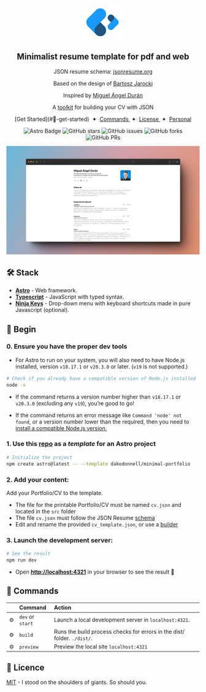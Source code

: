 

<div align="center">
<img src="logo.png" height="90px" width="auto" /> 
<h2>
    Minimalist resume template for pdf and web
</h2>
<p>
JSON resume schema: <a href="https://jsonresume.org/schema/">jsonresume.org</a>
</p>


<p>
Based on the design of <a href="https://github.com/BartoszJarocki/cv">Bartosz Jarocki</a>
</p>

<p>
Inspired by <a href="https://github.com/midudev/minimalist-portfolio-json">Miguel Ángel Durán</a>
</p>
<p>
A <a href="https://github.com/reorx/jsoncv">toolkit</a> for building your CV with JSON
</p>

</div>

<div align="center">
    [Get Started](#🚀-get-started)
    <span>&nbsp;✦&nbsp;</span>
    <a href="#🧞-commands">
        Commands
    </a>
    <span>&nbsp;✦&nbsp;</span>
    <a href="#🔑-license">
        License
    </a>
    <span>&nbsp;✦&nbsp;</span>
    <a href="https://dakodonnell.com">
        Personal
    </a>
</div>

<p></p>

<div align="center">

![Astro Badge](https://img.shields.io/badge/Astro-BC52EE?logo=astro&logoColor=fff&style=flat)
![GitHub stars](https://img.shields.io/github/stars/dakodonnell/minimal-portfolio)
![GitHub issues](https://img.shields.io/github/issues/dakodonnell/minimal-portfolio)
![GitHub forks](https://img.shields.io/github/forks/dakodonnell/minimal-portfolio)
![GitHub PRs](https://img.shields.io/github/issues-pr/dakodonnell/minimal-portfolio)

</div>

<img src="portada.png"></img>

## 🛠️ Stack

- [**Astro**](https://astro.build/) - Web framework.
- [**Typescript**](https://www.typescriptlang.org/) - JavaScript with typed syntax.
- [**Ninja Keys**](https://github.com/ssleptsov/ninja-keys) - Drop-down menu with keyboard shortcuts made in pure Javascript (optional).


## 🚀 Begin

### 0. Ensure you have the proper dev tools

- For Astro to run on your system, you will also need to have Node.js installed, version `v18.17.1` or `v20.3.0` or later. (`v19` is not supported.)

```bash
# Check if you already have a compatible version of Node.js installed
node -v
```

- If the command returns a version number higher than `v18.17.1` or `v20.3.0` (excluding any `v19`), you’re good to go!

- If the command returns an error message like `Command 'node' not found`, or a version number lower than the required, then you need to [install a compatible Node.js version.](https://docs.npmjs.com/downloading-and-installing-node-js-and-npm)

### 1. Use this [repo](https://github.com/dakodonnell/minimal-portfolio) as a _template_ for an Astro project

```bash
# Initialize the project
npm create astro@latest -- --template dakodonnell/minimal-portfolio
```

### 2. Add your content:
Add your Portfolio/CV to the template.
- The file for the printable Portfolio/CV must be named `cv.json` and located in the `src` folder
- The file `cv.json` must follow the JSON Resume [schema](https://jsonresume.org/schema) 
- Edit and rename the provided `cv_template.json`, or use a 
[builder](https://jsoncv.reorx.com)

### 3. Launch the development server:

```bash
# See the result
npm run dev
```

- Open [**http://localhost:4321**](http://localhost:4321/) in your browser to see the result 🚀

## 🧞 Commands

|     | Command         | Action                                        |
| :-- | :--------------- | :-------------------------------------------- |
| ⚙️  | `dev` or `start` | Launch a local development server in `localhost:4321`.  |
| ⚙️  | `build`          | Runs the build process checks for errors in the dist/ folder. `./dist/`.      |
| ⚙️  | `preview`        | Preview the local site `localhost:4321` |



## 🔑 Licence

[MIT](LICENSE.txt) - I stood on the shoulders of giants. So should you.




